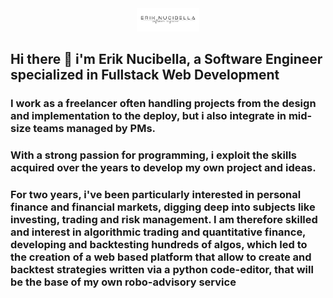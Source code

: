 

<!--
**akanoce/akanoce** is a ✨ _special_ ✨ repository because its `README.md` (this file) appears on your GitHub profile.

Here are some ideas to get you started:

- 🔭 I’m currently working on ...
- 🌱 I’m currently learning ...
- 👯 I’m looking to collaborate on ...
- 🤔 I’m looking for help with ...
- 💬 Ask me about ...
- 📫 How to reach me: ...
- 😄 Pronouns: ...
- ⚡ Fun fact: ...
-->

<div id="header" align="center">
  <img src="img/logo.png" width="100"/>
</div>

## Hi there 👋 i'm Erik Nucibella, a Software Engineer specialized in Fullstack Web Development 
### I work as a freelancer often handling projects from the design and implementation to the deploy, but i also integrate in mid-size teams managed by PMs.
### With a strong passion for programming, i exploit the skills acquired over the years to develop my own project and ideas.
### For two years, i've been particularly interested in personal finance and financial markets, digging deep into subjects like investing, trading and risk management. I am therefore skilled and interest in algorithmic trading and quantitative finance, developing and backtesting hundreds of algos, which led to the creation of a web based platform that allow to create and backtest strategies written via a python code-editor, that will be the base of my own robo-advisory service   
